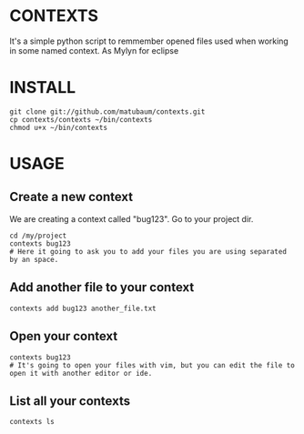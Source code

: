 CONTEXTS
========

It's a simple python script to remmember opened files used when working in some named context. As Mylyn for eclipse

INSTALL
=======

    git clone git://github.com/matubaum/contexts.git
    cp contexts/contexts ~/bin/contexts
    chmod u+x ~/bin/contexts


USAGE
=====

Create a new context
--------------------
We are creating a context called "bug123".
Go to your project dir.

    cd /my/project
    contexts bug123
    # Here it going to ask you to add your files you are using separated by an space.

Add another file to your context
--------------------------------

    contexts add bug123 another_file.txt

Open your context 
-----------------

    contexts bug123
    # It's going to open your files with vim, but you can edit the file to open it with another editor or ide.


List all your contexts
----------------------

    contexts ls





